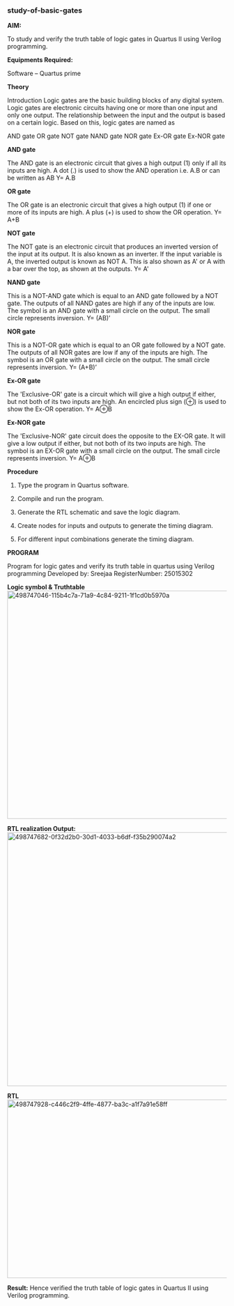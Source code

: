 ### study-of-basic-gates

**AIM:** 

To study and verify the truth table of logic gates in Quartus II using Verilog programming.

**Equipments Required:**

Software – Quartus prime 

**Theory**

Introduction Logic gates are the basic building blocks of any digital system. Logic gates are electronic circuits having one or more than one input and only one output. The relationship between the input and the output is based on a certain logic. Based on this, logic gates are named as

AND gate OR gate NOT gate NAND gate NOR gate Ex-OR gate Ex-NOR gate

**AND gate**

The AND gate is an electronic circuit that gives a high output (1) only if all its inputs are high. A dot (.) is used to show the AND operation i.e. A.B or can be written as AB
Y= A.B

**OR gate** 

The OR gate is an electronic circuit that gives a high output (1) if one or more of its inputs are high. A plus (+) is used to show the OR operation.
Y= A+B

**NOT gate**

The NOT gate is an electronic circuit that produces an inverted version of the input at its output. It is also known as an inverter. If the input variable is A, the inverted output is known as NOT A. This is also shown as A' or A with a bar over the top, as shown at the outputs.
Y= A'

**NAND gate**

This is a NOT-AND gate which is equal to an AND gate followed by a NOT gate. The outputs of all NAND gates are high if any of the inputs are low. The symbol is an AND gate with a small circle on the output. The small circle represents inversion.
Y= (AB)’

**NOR gate**

This is a NOT-OR gate which is equal to an OR gate followed by a NOT gate. The outputs of all NOR gates are low if any of the inputs are high. The symbol is an OR gate with a small circle on the output. The small circle represents inversion.
Y= (A+B)’

**Ex-OR gate**

The 'Exclusive-OR' gate is a circuit which will give a high output if either, but not both of its two inputs are high. An encircled plus sign (⊕) is used to show the Ex-OR operation.
Y= A⊕B

**Ex-NOR gate**

The 'Exclusive-NOR' gate circuit does the opposite to the EX-OR gate. It will give a low output if either, but not both of its two inputs are high. The symbol is an EX-OR gate with a small circle on the output. The small circle represents inversion.
Y= A⊕B

**Procedure** 

1.	Type the program in Quartus software.

2.	Compile and run the program.

3.	Generate the RTL schematic and save the logic diagram.

4.	Create nodes for inputs and outputs to generate the timing diagram.

5.	For different input combinations generate the timing diagram.


**PROGRAM**

Program for logic gates and verify its truth table in quartus using Verilog programming
Developed by: Sreejaa RegisterNumber: 25015302
 
**Logic symbol & Truthtable**
<img width="760" height="524" alt="498747046-115b4c7a-71a9-4c84-9211-1f1cd0b5970a" src="https://github.com/user-attachments/assets/a8ee7809-9bc6-495e-8334-e262b3ebd49f" />

**RTL realization Output:** 
<img width="762" height="583" alt="498747682-0f32d2b0-30d1-4033-b6df-f35b290074a2" src="https://github.com/user-attachments/assets/9e5187aa-657e-4681-9c3a-ff0c01da139d" />

**RTL**
<img width="828" height="410" alt="498747928-c446c2f9-4ffe-4877-ba3c-a1f7a91e58ff" src="https://github.com/user-attachments/assets/fd77e036-3ad5-4770-b6d6-0e0c45c0e2db" />

**Result:**
Hence verified the truth table of logic gates in Quartus II using Verilog programming.
